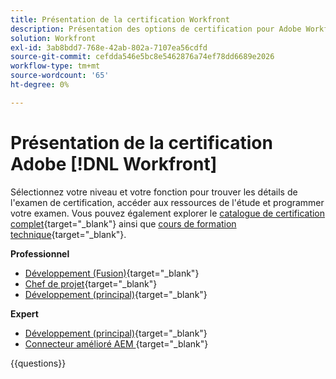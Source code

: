 ```yaml
---
title: Présentation de la certification Workfront
description: Présentation des options de certification pour Adobe Workfront
solution: Workfront
exl-id: 3ab8bdd7-768e-42ab-802a-7107ea56cdfd
source-git-commit: cefdda546e5bc8e5462876a74ef78dd6689e2026
workflow-type: tm+mt
source-wordcount: '65'
ht-degree: 0%

---
```


# Présentation de la certification Adobe [!DNL Workfront]

Sélectionnez votre niveau et votre fonction pour trouver les détails de l&#39;examen de certification, accéder aux ressources de l&#39;étude et programmer votre examen. Vous pouvez également explorer le [catalogue de certification complet](https://certification.adobe.com/certifications){target="_blank"} ainsi que [cours de formation technique](https://certification.adobe.com/courses/?/courses){target="_blank"}.

**Professionnel**

* [Développement (Fusion)](https://certification.adobe.com/certification/fusion-developer-professional){target="_blank"} <!--AD0-E902-->
* [Chef de projet](https://certification.adobe.com/certification/project-manager-professional){target="_blank"} <!--AD0-E903-->
* [Développement (principal)](https://certification.adobe.com/certification/core-developer-professional){target="_blank"} <!--AD0-E908-->

**Expert**

* [Développement (principal)](https://certification.adobe.com/certification/core-developer-expert){target="_blank"} <!--AD0-E907-->
* [Connecteur amélioré AEM ](https://certification.adobe.com/certification/experience-manager-enhanced-connector-expert){target="_blank"} <!--AD0-E906-->

{{questions}}

